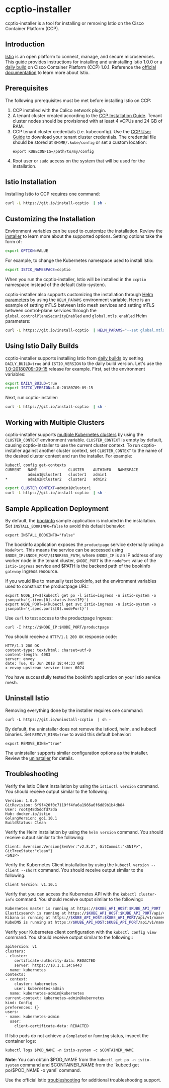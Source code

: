 # ccptio-installer
ccptio-installer is a tool for installing or removing Istio on the Cisco Container Platform (CCP).

## Introduction

[Istio](https://istio.io/) is an open platform to connect, manage, and secure microservices. This guide provides
instructions for installing and uninstalling Istio 1.0.0 or a
[daily build](https://gcsweb.istio.io/gcs/istio-prerelease/daily-build) on Cisco Container Platform (CCP) 1.0.1.
Reference the [official documentation](https://istio.io/docs/) to learn more about Istio.

## Prerequisites

The following prerequisites must be met before installing Istio on CCP:

1. CCP installed with the Calico network plugin.
2. A tenant cluster created according to the
[CCP Installation Guide](https://www.cisco.com/c/en/us/td/docs/net_mgmt/cisco_container_platform/1-0/Installation_Guide/CCP-Installation-Guide-01/CCP-Installation-Guide-01_chapter_00.html).
Tenant cluster nodes should be provisioned with at least 4 vCPUs and 24 GB of RAM.
2. CCP tenant cluster credentials (i.e. kubeconfig). Use the
[CCP User Guide](https://www.cisco.com/c/en/us/td/docs/net_mgmt/cisco_container_platform/1-0/User_Guide/CCP-User-Guide-01/CCP-User-Guide-01_chapter_0110.html#id_66394)
to download your tenant cluster credentials. The credential file should be stored at `$HOME/.kube/config` or set a
custom location:
   ```
   export KUBECONFIG=/path/to/my/config
   ```
3. Root user or `sudo` access on the system that will be used for the installation.

## Istio Installation

Installing Istio to CCP requires one command:
```bash
curl -L https://git.io/install-ccptio  | sh -
```

## Customizing the Installation

Environment variables can be used to customize the installation. Review the
[installer](https://github.com/danehans/ccptio-installer/blob/master/install.sh) to learn more about the
supported options. Setting options take the form of:
```bash
export OPTION=VALUE
```

For example, to change the Kubernetes namespace used to install Istio:
```bash
export ISTIO_NAMESPACE=ccptio
```

When you run the ccptio-installer, Istio will be installed in the `ccptio` namespace instead of the default
(istio-system).

ccptio-installer also supports customizing the installation through [Helm parameters](https://istio.io/docs/setup/kubernetes/helm-install/#customization-with-helm)
by using the `HELM_PARAMS` environment variable. Here is an example of setting mTLS between Istio mesh services and
setting mTLS between control-plane services through the `global.controlPlaneSecurityEnabled` and `global.mtls.enabled`
Helm parameters:
```bash
curl -L https://git.io/install-ccptio  | HELM_PARAMS="--set global.mtls.enabled=true --set global.controlPlaneSecurityEnabled=true" sh -
```

## Using Istio Daily Builds

ccptio-installer supports installing Istio from [daily builds](https://gcsweb.istio.io/gcs/istio-prerelease/daily-build)
by setting `DAILY_BUILD=true` and `ISTIO_VERSION` to the daily build version. Let's use the
[1.0-20180709-09-15](https://gcsweb.istio.io/gcs/istio-prerelease/daily-build/release-1.0-20180709-09-15/) release for
example. First, set the environment variables:
```bash
export DAILY_BUILD=true
export ISTIO_VERSION=1.0-20180709-09-15
```

Next, run ccptio-installer:
```bash
curl -L https://git.io/install-ccptio  | sh -
```

## Working with Multiple Clusters

ccptio-installer supports
[multiple Kubernetes clusters](https://kubernetes.io/docs/tasks/access-application-cluster/configure-access-multiple-clusters/)
by using the `CLUSTER_CONTEXT` environment variable. `CLUSTER_CONTEXT` is empty by default, causing ccptio-installer to
use the current cluster context. To run ccptio-installer against another cluster context, set `CLUSTER_CONTEXT` to the
name of the desired cluster context and run the installer. For example:
```bash
kubectl config get-contexts
CURRENT   NAME              CLUSTER    AUTHINFO   NAMESPACE
          admin1@cluster1   cluster1   admin1
*         admin2@cluster2   cluster2   admin2

export CLUSTER_CONTEXT=admin1@cluster1
curl -L https://git.io/install-ccptio  | sh -
```

## Sample Application Deployment

By default, the [bookinfo](https://istio.io/docs/guides/bookinfo/) sample application is included in the installation.
Set `INSTALL_BOOKINFO=false` to avoid this default behavior:
```
export INSTALL_BOOKINFO="false"
```

The bookinfo application exposes the `productpage` service externally using a `NodePort`. This means the service can
be accessed using `$NODE_IP:$NODE_PORT/$INGRESS_PATH`, where `$NODE_IP` is an IP address of any worker node in the
tenant cluster, `$NODE_PORT` is the `nodePort` value of the `istio-ingress` service and $PATH is the backend path of the
bookinfo `gateway` Ingress resource.

If you would like to manually test bookinfo, set the environment variables used to construct the productpage URL:
```
export NODE_IP=$(kubectl get po -l istio=ingress -n istio-system -o jsonpath='{.items[0].status.hostIP}')
export NODE_PORT=$(kubectl get svc istio-ingress -n istio-system -o jsonpath='{.spec.ports[0].nodePort}')
```

Use `curl` to test access to the productpage Ingress:
```
curl -I http://$NODE_IP:$NODE_PORT/productpage
```

You should receive a `HTTP/1.1 200 OK` response code:
```
HTTP/1.1 200 OK
content-type: text/html; charset=utf-8
content-length: 4083
server: envoy
date: Tue, 05 Jun 2018 18:44:33 GMT
x-envoy-upstream-service-time: 6024
```

You have successfully tested the bookinfo application on your Istio service mesh.

## Uninstall Istio

Removing everything done by the installer requires one command:
```
curl -L https://git.io/uninstall-ccptio  | sh -
```
By default, the uninstaller does not remove the istioctl, helm, and kubectl binaries. Set `REMOVE_BINS=true` to avoid
this default behavior:
```
export REMOVE_BINS="true"
```

The uninstaller supports similar configuration options as the installer. Review the
[uninstaller](https://github.com/danehans/ccptio-installer/blob/master/cleanup.sh) for details.

## Troubleshooting

Verify the Istio Client installation by using the `istioctl version` command. You should receive output similar to the
following:
```
Version: 1.0.0
GitRevision: 6f9f420f0c7119ff4fa6a1966a6f6d89b1b4db84
User: root@48d5ddfd72da
Hub: docker.io/istio
GolangVersion: go1.10.1
BuildStatus: Clean
```

Verify the Helm installation by using the `helm version` command. You should receive output similar to the following:
```
Client: &version.Version{SemVer:"v2.8.2", GitCommit:"<SNIP>", GitTreeState:"clean"}
<SNIP>
```

Verify the Kubernetes Client installation by using the `kubectl version --client --short` command. You should receive
output similar to the following:
```
Client Version: v1.10.1
```

Verify that you can access the Kubernetes API with the `kubectl cluster-info` command. You should receive output
similar to the following::
```bash
Kubernetes master is running at https://$KUBE_API_HOST:$KUBE_API_PORT
Elasticsearch is running at https://$KUBE_API_HOST:$KUBE_API_PORT/api/v1/namespaces/kube-system/services/elasticsearch-logging/proxy
Kibana is running at https://$KUBE_API_HOST:$KUBE_API_PORT/api/v1/namespaces/kube-system/services/kibana-logging/proxy
KubeDNS is running at https://$KUBE_API_HOST:$KUBE_API_PORT/api/v1/namespaces/kube-system/services/kube-dns:dns/proxy
```

Verify your Kubernetes client configuration with the `kubectl config view` command. You should receive output similar to
the following::
```bash
apiVersion: v1
clusters:
- cluster:
    certificate-authority-data: REDACTED
    server: https://10.1.1.14:6443
  name: kubernetes
contexts:
- context:
    cluster: kubernetes
    user: kubernetes-admin
  name: kubernetes-admin@kubernetes
current-context: kubernetes-admin@kubernetes
kind: Config
preferences: {}
users:
- name: kubernetes-admin
  user:
    client-certificate-data: REDACTED
```

If Istio pods do not achieve a `Completed` or `Running` status, inspect the container logs:

```
kubectl logs $POD_NAME -n istio-system -c $CONTAINER_NAME
```
__Note__: You can obtain $POD_NAME from the `kubectl get po -n istio-system` command and $CONTAINER_NAME from the
`kubectl get po/$POD_NAME -o yaml` command.

Use the official Istio [troubleshooting](https://istio.io/help/troubleshooting/) for additional troubleshooting support.
